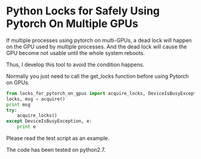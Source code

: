# Python Locks for Safely Using Pytorch On Multiple GPUs
If multiple processes using pytorch on multi-GPUs,
a dead lock will happen on the GPU used by multiple processes.
And the dead lock will cause the GPU become not usable until the whole system reboots.

Thus, I develop this tool to avoid the condition happens.

Normally you just need to call the get_locks function before using Pytorch on GPUs.
```python 2.7
from locks_for_pytorch_on_gpus import acquire_locks, DeviceIsBusyException
locks, msg = acquire()
print msg
try:
    acquire_locks()
except DeviceIsBusyException, e:
    print e

```
Please read the test script as an example.

The code has been tested on python2.7.